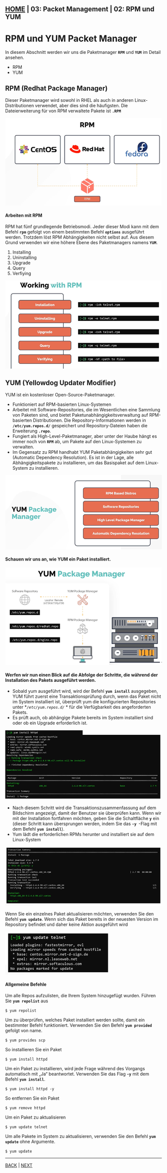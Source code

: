 [HOME](../../README.md) | 03: Packet Management | 02: RPM und YUM
---
# RPM und YUM Packet Manager

In diesem Abschnitt werden wir uns die Paketmanager **`RPM`** und **`YUM`** im Detail ansehen.
- RPM
- YUM

## RPM (Redhat Package Manager)

Dieser Paketmanager wird sowohl in RHEL als auch in anderen Linux-Distributionen verwendet, aber dies sind die häufigsten. Die Dateierweiterung für von RPM verwaltete Pakete ist **`.RPM`**

![rpm](../../images/rpm.PNG)

#### Arbeiten mit RPM

RPM hat fünf grundlegende Betriebsmodi. Jeder dieser Modi kann mit dem Befehl **`rpm`** gefolgt von einem bestimmten Befehl **`options`** ausgeführt werden. Trotzdem löst RPM Abhängigkeiten nicht selbst auf. Aus diesem Grund verwenden wir eine höhere Ebene des Paketmanagers namens **`YUM`**.
1. Installing
1. Uninstalling
1. Upgrade
1. Query
1. Verfiying

![rpm-modes](../../images/rpm-modes.PNG)

## YUM (Yellowdog Updater Modifier)

YUM ist ein kostenloser Open-Source-Paketmanager.
- Funktioniert auf RPM-basierten Linux-Systemen
- Arbeitet mit Software-Repositories, die im Wesentlichen eine Sammlung von Paketen sind, und bietet Paketunabhängigkeitsverwaltung auf RPM-basierten Distributionen. Die Repository-Informationen werden in **`/etc/yum.repos.d/`** gespeichert und Repository-Dateien haben die Erweiterung **`.repo`**.
- Fungiert als High-Level-Paketmanager, aber unter der Haube hängt es immer noch von **`RPM`** ab, um Pakete auf den Linux-Systemen zu verwalten.
- Im Gegensatz zu RPM handhabt YUM Paketabhängigkeiten sehr gut (Automatic Dependency Resolution). Es ist in der Lage, alle Abhängigkeitspakete zu installieren, um das Basispaket auf dem Linux-System zu installieren.

![yum](../../images/yum.PNG)

#### Schauen wir uns an, wie YUM ein Paket installiert.

![yum-repo](../../images/yum-repo.PNG)

#### Werfen wir nun einen Blick auf die Abfolge der Schritte, die während der Installation des Pakets ausgeführt werden.
- Sobald yum ausgeführt wird, wird der Befehl **`yum install`** ausgegeben, YUM führt zuerst eine Transaktionsprüfung durch, wenn das Paket nicht im System installiert ist, überprüft yum die konfigurierten Repositories unter **`/etc/yum.repos.d/`* * für die Verfügbarkeit des angeforderten Pakets.
- Es prüft auch, ob abhängige Pakete bereits im System installiert sind oder ob ein Upgrade erforderlich ist.

![yum-cmd](../../images/yum-cmd.PNG)

- Nach diesem Schritt wird die Transaktionszusammenfassung auf dem Bildschirm angezeigt, damit der Benutzer sie überprüfen kann. Wenn wir mit der Installation fortfahren möchten, geben Sie die Schaltfläche **`y`** ein (dieser Schritt kann übersprungen werden, indem Sie das **`-y `**-Flag mit dem Befehl **`yum install`**).
- Yum lädt die erforderlichen RPMs herunter und installiert sie auf dem Linux-System

![yum-cmd1](../../images/yum-cmd1.PNG)

Wenn Sie ein einzelnes Paket aktualisieren möchten, verwenden Sie den Befehl **`yum update`**. Wenn sich das Paket bereits in der neuesten Version im Repository befindet und daher keine Aktion ausgeführt wird

![yum-update](../../images/yum-update.PNG)

#### Allgemeine Befehle

Um alle Repos aufzulisten, die Ihrem System hinzugefügt wurden. Führen Sie **`yum repolist`** aus
```
$ yum repolist
```

Um zu überprüfen, welches Paket installiert werden sollte, damit ein bestimmter Befehl funktioniert. Verwenden Sie den Befehl **`yum provided`** gefolgt von <Befehl> name.
```
$ yum provides scp
```

So installieren Sie ein Paket
```
$ yum install httpd
```

Um ein Paket zu installieren, wird jede Frage während des Vorgangs automatisch mit „Ja“ beantwortet. Verwenden Sie das Flag **`-y`** mit dem Befehl **`yum install`**.
```
$ yum install httpd -y
```
So entfernen Sie ein Paket
```
$ yum remove httpd
```
Um ein Paket zu aktualisieren
```
$ yum update telnet
```
Um alle Pakete im System zu aktualisieren, verwenden Sie den Befehl **`yum update`** ohne Argumente.
```
$ yum update
```
---
[BACK](./1-Packet-Management-Distribution.md) | [NEXT](./03-Lab-RPM-und-YUM.md)
